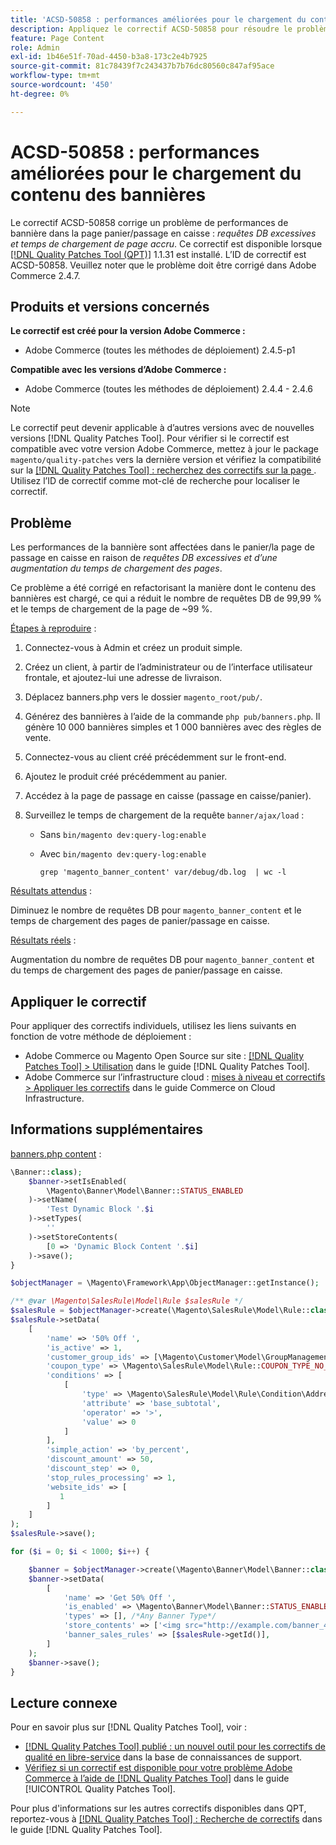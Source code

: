 ```yaml
---
title: 'ACSD-50858 : performances améliorées pour le chargement du contenu des bannières'
description: Appliquez le correctif ACSD-50858 pour résoudre le problème Adobe Commerce en raison duquel les performances de la bannière sont affectées dans le panier/la page de passage en caisse en raison de requêtes DB excessives et d’une augmentation du temps de chargement des pages.
feature: Page Content
role: Admin
exl-id: 1b46e51f-70ad-4450-b3a8-173c2e4b7925
source-git-commit: 81c78439f7c243437b7b76dc80560c847af95ace
workflow-type: tm+mt
source-wordcount: '450'
ht-degree: 0%

---
```


# ACSD-50858 : performances améliorées pour le chargement du contenu des bannières

Le correctif ACSD-50858 corrige un problème de performances de bannière dans la page panier/passage en caisse : *requêtes DB excessives et temps de chargement de page accru*. Ce correctif est disponible lorsque [[!DNL Quality Patches Tool (QPT)]](https://experienceleague.adobe.com/fr/docs/commerce-knowledge-base/kb/announcements/commerce-announcements/magento-quality-patches-released-new-tool-to-self-serve-quality-patches) 1.1.31 est installé. L’ID de correctif est ACSD-50858. Veuillez noter que le problème doit être corrigé dans Adobe Commerce 2.4.7.

## Produits et versions concernés

**Le correctif est créé pour la version Adobe Commerce :**

* Adobe Commerce (toutes les méthodes de déploiement) 2.4.5-p1

**Compatible avec les versions d’Adobe Commerce :**

* Adobe Commerce (toutes les méthodes de déploiement) 2.4.4 - 2.4.6

>[!NOTE]
>
>Le correctif peut devenir applicable à d’autres versions avec de nouvelles versions [!DNL Quality Patches Tool]. Pour vérifier si le correctif est compatible avec votre version Adobe Commerce, mettez à jour le package `magento/quality-patches` vers la dernière version et vérifiez la compatibilité sur la [[!DNL Quality Patches Tool] : recherchez des correctifs sur la page ](https://experienceleague.adobe.com/tools/commerce-quality-patches/index.html?lang=fr). Utilisez l’ID de correctif comme mot-clé de recherche pour localiser le correctif.

## Problème

Les performances de la bannière sont affectées dans le panier/la page de passage en caisse en raison de *requêtes DB excessives et d’une augmentation du temps de chargement des pages*.

Ce problème a été corrigé en refactorisant la manière dont le contenu des bannières est chargé, ce qui a réduit le nombre de requêtes DB de 99,99 % et le temps de chargement de la page de ~99 %.

<u>Étapes à reproduire</u> :

1. Connectez-vous à Admin et créez un produit simple.
1. Créez un client, à partir de l’administrateur ou de l’interface utilisateur frontale, et ajoutez-lui une adresse de livraison.
1. Déplacez banners.php vers le dossier `magento_root/pub/`.
1. Générez des bannières à l’aide de la commande `php pub/banners.php`. Il génère 10 000 bannières simples et 1 000 bannières avec des règles de vente.
1. Connectez-vous au client créé précédemment sur le front-end.
1. Ajoutez le produit créé précédemment au panier.
1. Accédez à la page de passage en caisse (passage en caisse/panier).
1. Surveillez le temps de chargement de la requête `banner/ajax/load` :

   * Sans `bin/magento dev:query-log:enable`
   * Avec `bin/magento dev:query-log:enable`

     ```
     grep 'magento_banner_content' var/debug/db.log  | wc -l
     ```

<u>Résultats attendus</u> :

Diminuez le nombre de requêtes DB pour `magento_banner_content` et le temps de chargement des pages de panier/passage en caisse.

<u>Résultats réels</u> :

Augmentation du nombre de requêtes DB pour `magento_banner_content` et du temps de chargement des pages de panier/passage en caisse.

## Appliquer le correctif

Pour appliquer des correctifs individuels, utilisez les liens suivants en fonction de votre méthode de déploiement :

* Adobe Commerce ou Magento Open Source sur site : [[!DNL Quality Patches Tool] > Utilisation](/help/tools/quality-patches-tool/usage.md) dans le guide [!DNL Quality Patches Tool].
* Adobe Commerce sur l’infrastructure cloud : [mises à niveau et correctifs > Appliquer les correctifs](https://experienceleague.adobe.com/docs/commerce-cloud-service/user-guide/develop/upgrade/apply-patches.html?lang=fr) dans le guide Commerce on Cloud Infrastructure.

## Informations supplémentaires

<u>banners.php content</u> :

```php
\Banner::class);
    $banner->setIsEnabled(
        \Magento\Banner\Model\Banner::STATUS_ENABLED
    )->setName(
        'Test Dynamic Block '.$i
    )->setTypes(
        ''
    )->setStoreContents(
        [0 => 'Dynamic Block Content '.$i]
    )->save();
}

$objectManager = \Magento\Framework\App\ObjectManager::getInstance();

/** @var \Magento\SalesRule\Model\Rule $salesRule */
$salesRule = $objectManager->create(\Magento\SalesRule\Model\Rule::class);
$salesRule->setData(
    [
        'name' => '50% Off ',
        'is_active' => 1,
        'customer_group_ids' => [\Magento\Customer\Model\GroupManagement::NOT_LOGGED_IN_ID],
        'coupon_type' => \Magento\SalesRule\Model\Rule::COUPON_TYPE_NO_COUPON,
        'conditions' => [
            [
                'type' => \Magento\SalesRule\Model\Rule\Condition\Address::class,
                'attribute' => 'base_subtotal',
                'operator' => '>',
                'value' => 0
            ]
        ],
        'simple_action' => 'by_percent',
        'discount_amount' => 50,
        'discount_step' => 0,
        'stop_rules_processing' => 1,
        'website_ids' => [
           1
        ]
    ]
);
$salesRule->save();

for ($i = 0; $i < 1000; $i++) {

    $banner = $objectManager->create(\Magento\Banner\Model\Banner::class);
    $banner->setData(
        [
            'name' => 'Get 50% Off ',
            'is_enabled' => \Magento\Banner\Model\Banner::STATUS_ENABLED,
            'types' => [], /*Any Banner Type*/
            'store_contents' => ['<img src="http://example.com/banner_40_percent_off.png" />'],
            'banner_sales_rules' => [$salesRule->getId()],
        ]
    );
    $banner->save();
}
```

## Lecture connexe

Pour en savoir plus sur [!DNL Quality Patches Tool], voir :

* [[!DNL Quality Patches Tool] publié : un nouvel outil pour les correctifs de qualité en libre-service](https://experienceleague.adobe.com/fr/docs/commerce-knowledge-base/kb/announcements/commerce-announcements/magento-quality-patches-released-new-tool-to-self-serve-quality-patches) dans la base de connaissances de support.
* [Vérifiez si un correctif est disponible pour votre problème Adobe Commerce à l’aide de  [!DNL Quality Patches Tool]](/help/tools/quality-patches-tool/patches-available-in-qpt/check-patch-for-magento-issue-with-magento-quality-patches.md) dans le guide [!UICONTROL Quality Patches Tool].


Pour plus d&#39;informations sur les autres correctifs disponibles dans QPT, reportez-vous à [[!DNL Quality Patches Tool] : Recherche de correctifs](https://experienceleague.adobe.com/tools/commerce-quality-patches/index.html?lang=fr) dans le guide [!DNL Quality Patches Tool].
